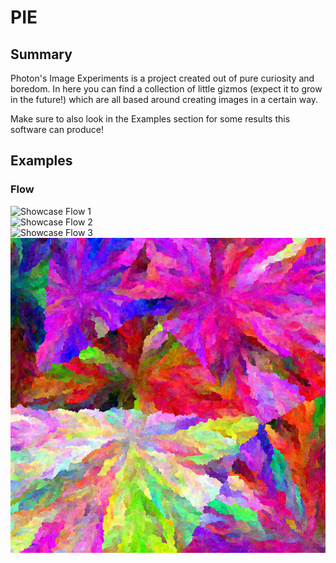 # PIE
## Summary
Photon's Image Experiments is a project created out of pure curiosity and boredom.
In here you can find a collection of little gizmos (expect it to grow in the future!) which are all based around creating images in a certain way.

Make sure to also look in the Examples section for some results this software can produce!

## Examples
### Flow
![Showcase Flow 1](showcase/flow/00001.png)<br/>
![Showcase Flow 2](showcase/flow/00002.png)<br/>
![Showcase Flow 3](showcase/flow/00003.png)<br/>
![Showcase Flow 4](showcase/flow/00004.png)